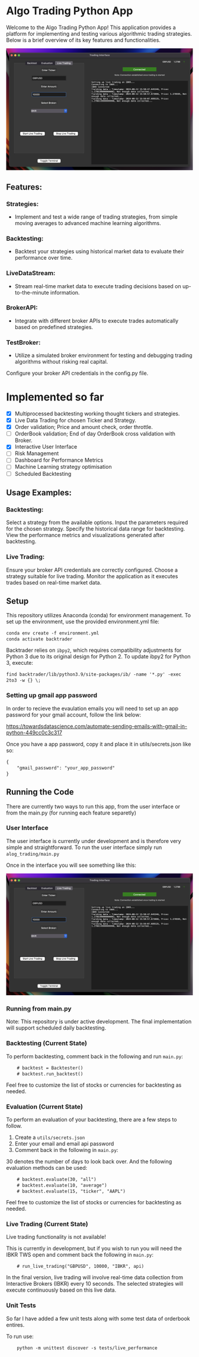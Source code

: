 # Algo Trading Python App

Welcome to the Algo Trading Python App! This application provides a platform for implementing and testing various algorithmic trading strategies. Below is a brief overview of its key features and functionalities.

![screenshot](user_interface_screenshot.png)

## Features:
### Strategies:
- Implement and test a wide range of trading strategies, from simple moving averages to advanced machine learning algorithms.
### Backtesting:
- Backtest your strategies using historical market data to evaluate their performance over time.
### LiveDataStream:
- Stream real-time market data to execute trading decisions based on up-to-the-minute information.
### BrokerAPI:
- Integrate with different broker APIs to execute trades automatically based on predefined strategies.
### TestBroker:
- Utilize a simulated broker environment for testing and debugging trading algorithms without risking real capital.

Configure your broker API credentials in the config.py file.

# Implemented so far
- [x] Multiprocessed backtesting working thought tickers and strategies.
- [x] Live Data Trading for chosen Ticker and Strategy.
- [x] Order validation; Price and amount check, order throttle.
- [ ] OrderBook validation; End of day OrderBook cross validation with Broker.
- [x] Interactive User Interface
- [ ] Risk Management
- [ ] Dashboard for Performance Metrics
- [ ] Machine Learning strategy optimisation
- [ ] Scheduled Backtesting

## Usage Examples:
### Backtesting:
Select a strategy from the available options.
Input the parameters required for the chosen strategy.
Specify the historical data range for backtesting.
View the performance metrics and visualizations generated after backtesting.

### Live Trading:
Ensure your broker API credentials are correctly configured.
Choose a strategy suitable for live trading.
Monitor the application as it executes trades based on real-time market data.


## Setup
This repository utilizes Anaconda (conda) for environment management. To set up the environment, use the provided environment.yml file:

```
conda env create -f environment.yml
conda activate backtrader
```

Backtrader relies on ```ibpy2```, which requires compatibility adjustments for Python 3 due to its original design for Python 2. To update ibpy2 for Python 3, execute:

```
find backtrader/lib/python3.9/site-packages/ib/ -name '*.py' -exec 2to3 -w {} \;
```

### Setting up gmail app password
In order to recieve the evaulation emails you will need to set up an app password for your gmail account, follow the link below:

https://towardsdatascience.com/automate-sending-emails-with-gmail-in-python-449cc0c3c317

Once you have a app password, copy it and place it in utils/secrets.json like so:

```
{
    "gmail_password": "your_app_password"
}
```

## Running the Code
There are currently two ways to run this app, from the user interface or from the main.py (for running each feature separetly)

### User Interface
The user interface is currently under development and is therefore very simple and straightforward. To run the user interface simply run ```alog_trading/main.py```

Once in the interface you will see something like this:

![screenshot](user_interface_screenshot.png)


### Running from main.py
Note: This repository is under active development. The final implementation will support scheduled daily backtesting.

### Backtesting (Current State)
To perform backtesting, comment back in the following and run ```main.py```:


```
    # backtest = Backtester()
    # backtest.run_backtest()
```

Feel free to customize the list of stocks or currencies for backtesting as needed.

### Evaluation (Current State)
To perform an evaluation of your backtesting, there are a few steps to follow.

1. Create a ```utils/secrets.json```
2. Enter your email and email api password
3. Comment back in the following in ```main.py```:

30 denotes the number of days to look back over. And the following evaluation methods can be used:

```
    # backtest.evaluate(30, "all")
    # backtest.evaluate(10, "average")
    # backtest.evaluate(15, "ticker", "AAPL")
```

Feel free to customize the list of stocks or currencies for backtesting as needed.

### Live Trading (Current State)
Live trading functionality is not available!

This is currently in development, but if you wish to run you will need the IBKR TWS open and comment back the following in ```main.py```:

```
    # run_live_trading("GBPUSD", 10000, "IBKR", api)
```

In the final version, live trading will involve real-time data collection from Interactive Brokers (IBKR) every 10 seconds. The selected strategies will execute continuously based on this live data.


### Unit Tests
So far I have added a few unit tests along with some test data of orderbook entires.

To run use:

```
    python -m unittest discover -s tests/live_performance
```